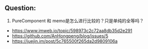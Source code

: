 ## Question:
1. PureComponent 和 memo是怎么进行比较的？只是单纯的全等吗？
- https://www.imweb.io/topic/598973c2c72aa8db35d2e291
- https://github.com/AnHongpeng/blog/issues/5
- https://juejin.im/post/5c765500f265da2d9809106a